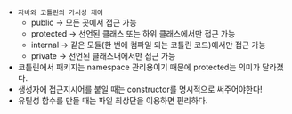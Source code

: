 - `자바와 코틀린의 가시성 제어`
    - public → 모든 곳에서 접근 가능
    - protected → 선언된 클래스 또는 하위 클래스에서만 접근 가능
    - internal → 같은 모듈(한 번에 컴파일 되는 코틀린 코드)에서만 접근 가능
    - private → 선언된 클래스내에서만 접근 가능
- 코틀린에서 패키지는 namespace 관리용이기 때문에 protected는 의미가 달라졌다.
- 생성자에 접근지시어를 붙일 때는 constructor를 명시적으로 써주어야한다!
- 유틸성 함수를 만들 때는 파일 최상단을 이용하면 편리하다.
